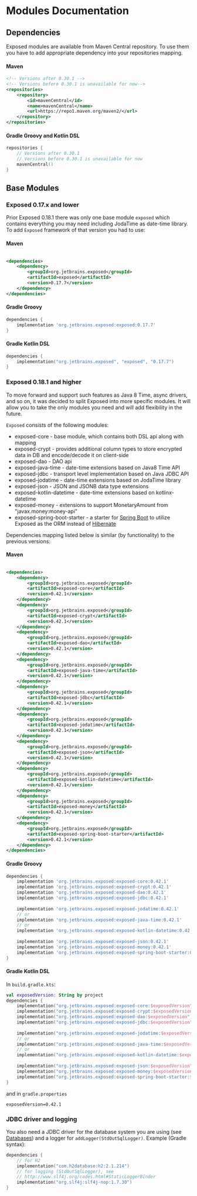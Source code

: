 # Modules Documentation

## Dependencies

Exposed modules are available from Maven Central repository.
To use them you have to add appropriate dependency into your repositories mapping.

#### Maven

```xml
<!-- Versions after 0.30.1 -->
<!-- Versions before 0.30.1 is unavailable for now-->
<repositories>
    <repository>
        <id>mavenCentral</id>
        <name>mavenCentral</name>
        <url>https://repo1.maven.org/maven2/</url>
    </repository>
</repositories>
```

#### Gradle Groovy and Kotlin DSL

```kotlin
repositories {
    // Versions after 0.30.1
    // Versions before 0.30.1 is unavailable for now
    mavenCentral()
}
```

## Base Modules

### Exposed 0.17.x and lower

Prior Exposed 0.18.1 there was only one base module `exposed` which contains everything you may need including JodaTime as date-time library.
To add `Exposed` framework of that version you had to use:

#### Maven

```xml

<dependencies>
    <dependency>
        <groupId>org.jetbrains.exposed</groupId>
        <artifactId>exposed</artifactId>
        <version>0.17.7</version>
    </dependency>
</dependencies>

```

#### Gradle Groovy

```groovy
dependencies {
    implementation 'org.jetbrains.exposed:exposed:0.17.7'
}
```

#### Gradle Kotlin DSL

```kotlin
dependencies {
    implementation("org.jetbrains.exposed", "exposed", "0.17.7")
}
```

### Exposed 0.18.1 and higher

To move forward and support such features as Java 8 Time, async drivers, and so on, it was decided to split Exposed into more specific modules. It will allow you to
take the only modules you need and will add flexibility in the future.

`Exposed` consists of the following modules:

* exposed-core - base module, which contains both DSL api along with mapping
* exposed-crypt - provides additional column types to store encrypted data in DB and encode/decode it on client-side
* exposed-dao - DAO api
* exposed-java-time - date-time extensions based on Java8 Time API
* exposed-jdbc - transport level implementation based on Java JDBC API
* exposed-jodatime - date-time extensions based on JodaTime library
* exposed-json - JSON and JSONB data type extensions
* exposed-kotlin-datetime - date-time extensions based on kotlinx-datetime
* exposed-money - extensions to support MonetaryAmount from "javax.money:money-api"
* exposed-spring-boot-starter - a starter for [Spring Boot](https://spring.io/projects/spring-boot) to utilize Exposed as the ORM instead
  of [Hibernate](https://hibernate.org/)

Dependencies mapping listed below is similar (by functionality) to the previous versions:

#### Maven

```xml

<dependencies>
    <dependency>
        <groupId>org.jetbrains.exposed</groupId>
        <artifactId>exposed-core</artifactId>
        <version>0.42.1</version>
    </dependency>
    <dependency>
        <groupId>org.jetbrains.exposed</groupId>
        <artifactId>exposed-crypt</artifactId>
        <version>0.42.1</version>
    </dependency>
    <dependency>
        <groupId>org.jetbrains.exposed</groupId>
        <artifactId>exposed-dao</artifactId>
        <version>0.42.1</version>
    </dependency>
    <dependency>
        <groupId>org.jetbrains.exposed</groupId>
        <artifactId>exposed-java-time</artifactId>
        <version>0.42.1</version>
    </dependency>
    <dependency>
        <groupId>org.jetbrains.exposed</groupId>
        <artifactId>exposed-jdbc</artifactId>
        <version>0.42.1</version>
    </dependency>
    <dependency>
        <groupId>org.jetbrains.exposed</groupId>
        <artifactId>exposed-jodatime</artifactId>
        <version>0.42.1</version>
    </dependency>
    <dependency>
        <groupId>org.jetbrains.exposed</groupId>
        <artifactId>exposed-json</artifactId>
        <version>0.42.1</version>
    </dependency>
    <dependency>
        <groupId>org.jetbrains.exposed</groupId>
        <artifactId>exposed-kotlin-datetime</artifactId>
        <version>0.42.1</version>
    </dependency>
    <dependency>
        <groupId>org.jetbrains.exposed</groupId>
        <artifactId>exposed-money</artifactId>
        <version>0.42.1</version>
    </dependency>
    <dependency>
        <groupId>org.jetbrains.exposed</groupId>
        <artifactId>exposed-spring-boot-starter</artifactId>
        <version>0.42.1</version>
    </dependency>
</dependencies>

```

#### Gradle Groovy

```groovy
dependencies {
    implementation 'org.jetbrains.exposed:exposed-core:0.42.1'
    implementation 'org.jetbrains.exposed:exposed-crypt:0.42.1'
    implementation 'org.jetbrains.exposed:exposed-dao:0.42.1'
    implementation 'org.jetbrains.exposed:exposed-jdbc:0.42.1'
    
    implementation 'org.jetbrains.exposed:exposed-jodatime:0.42.1'
    // or
    implementation 'org.jetbrains.exposed:exposed-java-time:0.42.1'
    // or
    implementation 'org.jetbrains.exposed:exposed-kotlin-datetime:0.42.1'
    
    implementation 'org.jetbrains.exposed:exposed-json:0.42.1'
    implementation 'org.jetbrains.exposed:exposed-money:0.42.1'
    implementation 'org.jetbrains.exposed:exposed-spring-boot-starter:0.42.1'
}
```

#### Gradle Kotlin DSL

In `build.gradle.kts`:

```kotlin
val exposedVersion: String by project
dependencies {
    implementation("org.jetbrains.exposed:exposed-core:$exposedVersion")
    implementation("org.jetbrains.exposed:exposed-crypt:$exposedVersion")
    implementation("org.jetbrains.exposed:exposed-dao:$exposedVersion")
    implementation("org.jetbrains.exposed:exposed-jdbc:$exposedVersion")
    
    implementation("org.jetbrains.exposed:exposed-jodatime:$exposedVersion")
    // or
    implementation("org.jetbrains.exposed:exposed-java-time:$exposedVersion")
    // or
    implementation("org.jetbrains.exposed:exposed-kotlin-datetime:$exposedVersion")
    
    implementation("org.jetbrains.exposed:exposed-json:$exposedVersion")
    implementation("org.jetbrains.exposed:exposed-money:$exposedVersion")
    implementation("org.jetbrains.exposed:exposed-spring-boot-starter:$exposedVersion")
}
```

and in `gradle.properties`

```
exposedVersion=0.42.1
```

### JDBC driver and logging

You also need a JDBC driver for the database system you are using (see [Databases](Databases.md)) and a logger for `addLogger(StdOutSqlLogger)`. Example (Gradle
syntax):

```kotlin
dependencies {
    // for H2
    implementation("com.h2database:h2:2.1.214")
    // for logging (StdOutSqlLogger), see
    // http://www.slf4j.org/codes.html#StaticLoggerBinder
    implementation("org.slf4j:slf4j-nop:1.7.30")
}
```
